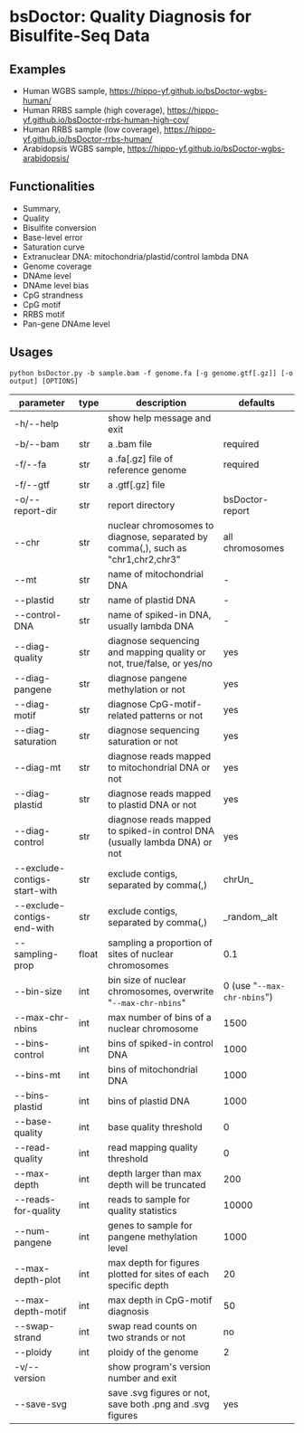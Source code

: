 # bsDoctor: Quality Diagnosis for Bisulfite-Seq Data

## Examples

- Human WGBS sample, https://hippo-yf.github.io/bsDoctor-wgbs-human/
- Human RRBS sample (high coverage), https://hippo-yf.github.io/bsDoctor-rrbs-human-high-cov/
- Human RRBS sample (low coverage), https://hippo-yf.github.io/bsDoctor-rrbs-human/
- Arabidopsis WGBS sample, https://hippo-yf.github.io/bsDoctor-wgbs-arabidopsis/  

## Functionalities

- Summary, 
- Quality
- Bisulfite conversion
- Base-level error
- Saturation curve
- Extranuclear DNA: mitochondria/plastid/control lambda DNA
- Genome coverage
- DNAme level
- DNAme level bias
- CpG strandness
- CpG motif
- RRBS motif
- Pan-gene DNAme level

## Usages

`python bsDoctor.py -b sample.bam -f genome.fa [-g genome.gtf[.gz]] [-o output] [OPTIONS]`

|**parameter** | **type** | **description**| **defaults** |
|  ----  | ----  | ----  | ----  |
|-h/--help|  |show help message and exit||
|-b/--bam|str |a .bam file|required|
|-f/--fa|str |a .fa[.gz] file of reference genome|required|
|-f/--gtf|str |a .gtf[.gz] file||
|-o/--report-dir|str |report directory|bsDoctor-report|
|--chr|str |nuclear chromosomes to diagnose, separated by comma(,), such as "chr1,chr2,chr3"|all chromosomes|
|--mt|str |name of mitochondrial DNA|-|
|--plastid|str |name of plastid DNA|-|
|--control-DNA|str |name of spiked-in DNA, usually lambda DNA|-|
|--diag-quality|str |diagnose sequencing and mapping quality or not, true/false, or yes/no|yes|
|--diag-pangene|str |diagnose pangene methylation or not|yes|
|--diag-motif|str |diagnose CpG-motif-related patterns or not|yes|
|--diag-saturation|str |diagnose sequencing saturation or not|yes|
|--diag-mt|str |diagnose reads mapped to mitochondrial DNA or not|yes|
|--diag-plastid|str |diagnose reads mapped to plastid DNA or not|yes|
|--diag-control|str |diagnose reads mapped to spiked-in control DNA (usually lambda DNA) or not|yes|
|--exclude-contigs-start-with|str |exclude contigs, separated by comma(,)|chrUn_|
|--exclude-contigs-end-with|str |exclude contigs, separated by comma(,)|_random,_alt|
|--sampling-prop|float |sampling a proportion of sites of nuclear chromosomes|0.1|
|--bin-size|int |bin size of nuclear chromosomes, overwrite "`--max-chr-nbins`"|0 (use "`--max-chr-nbins`")|
|--max-chr-nbins|int |max number of bins of a nuclear chromosome|1500|
|--bins-control|int |bins of spiked-in control DNA|1000|
|--bins-mt|int |bins of mitochondrial DNA|1000|
|--bins-plastid|int |bins of plastid DNA|1000|
|--base-quality|int |base quality threshold|0|
|--read-quality|int |read mapping quality threshold|0|
|--max-depth|int |depth larger than max depth will be truncated|200|
|--reads-for-quality|int |reads to sample for quality statistics|10000|
|--num-pangene|int |genes to sample for pangene methylation level|1000|
|--max-depth-plot|int |max depth for figures plotted for sites of each specific depth|20|
|--max-depth-motif|int |max depth in CpG-motif diagnosis|50|
|--swap-strand|int |swap read counts on two strands or not|no|
|--ploidy|int |ploidy of the genome|2|
|-v/--version| |show program's version number and exit||
|--save-svg| |save .svg figures or not, save both .png and .svg figures|yes|
